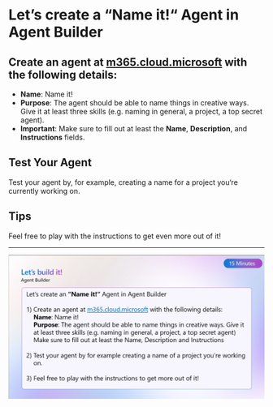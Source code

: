 # Let’s create a “Name it!“ Agent in Agent Builder

## Create an agent at [m365.cloud.microsoft](https://m365.cloud.microsoft) with the following details:

- **Name**: Name it!
- **Purpose**: The agent should be able to name things in creative ways.  
  Give it at least three skills (e.g. naming in general, a project, a top secret agent).
- **Important**: Make sure to fill out at least the **Name**, **Description**, and **Instructions** fields.

## Test Your Agent

Test your agent by, for example, creating a name for a project you‘re currently working on.

## Tips

Feel free to play with the instructions to get even more out of it!

---

![Name it! Agent](https://github.com/Agent-Hackathon-2025/hackathon_1310/blob/main/Name-it-Agent/Name-it-Agent.jpg)
